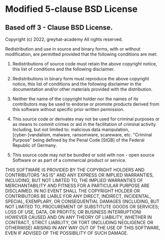 # Modified 5-clause BSD License
## Based off 3 - Clause BSD License. 

Copyright (c) 2022, greyhat-academy
All rights reserved.

Redistribution and use in source and binary forms, with or without
modification, are permitted provided that the following conditions are met:

1. Redistributions of source code must retain the above copyright notice, this
   list of conditions and the following disclaimer.

2. Redistributions in binary form must reproduce the above copyright notice,
   this list of conditions and the following disclaimer in the documentation
   and/or other materials provided with the distribution.

3. Neither the name of the copyright holder nor the names of its
   contributors may be used to endorse or promote products derived from
   this software without specific prior written permission.

4. This source code or derivates may not be used for criminal purposes
   or as means to commit crimes or aid in the facilitation of criminal
   activity. Including, but not limited to: malicious data manipulation,
   [cyber-]vandalism, malware, ransomware, scareware, etc.
   "Criminal Purpose" being defined by the Penal Code [StGB] of the 
   Federal Republic of Germany.

5. This source code may not be bundled or sold with non - open source
   Software or as part of a commercial product or service.

THIS SOFTWARE IS PROVIDED BY THE COPYRIGHT HOLDERS AND CONTRIBUTORS "AS IS"
AND ANY EXPRESS OR IMPLIED WARRANTIES, INCLUDING, BUT NOT LIMITED TO, THE
IMPLIED WARRANTIES OF MERCHANTABILITY AND FITNESS FOR A PARTICULAR PURPOSE ARE
DISCLAIMED. IN NO EVENT SHALL THE COPYRIGHT HOLDER OR CONTRIBUTORS BE LIABLE
FOR ANY DIRECT, INDIRECT, INCIDENTAL, SPECIAL, EXEMPLARY, OR CONSEQUENTIAL
DAMAGES (INCLUDING, BUT NOT LIMITED TO, PROCUREMENT OF SUBSTITUTE GOODS OR
SERVICES; LOSS OF USE, DATA, OR PROFITS; OR BUSINESS INTERRUPTION) HOWEVER
CAUSED AND ON ANY THEORY OF LIABILITY, WHETHER IN CONTRACT, STRICT LIABILITY,
OR TORT (INCLUDING NEGLIGENCE OR OTHERWISE) ARISING IN ANY WAY OUT OF THE USE
OF THIS SOFTWARE, EVEN IF ADVISED OF THE POSSIBILITY OF SUCH DAMAGE.
